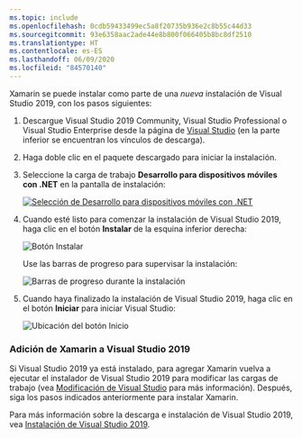 ```yaml
---
ms.topic: include
ms.openlocfilehash: 0cdb59433499ec5a8f20735b936e2c8b55c44d33
ms.sourcegitcommit: 93e6358aac2ade44e8b800f066405b8bc8df2510
ms.translationtype: HT
ms.contentlocale: es-ES
ms.lasthandoff: 06/09/2020
ms.locfileid: "84570140"
---
```

Xamarin se puede instalar como parte de una _nueva_ instalación de Visual Studio 2019, con los pasos siguientes:

1. Descargue Visual Studio 2019 Community, Visual Studio Professional o Visual Studio Enterprise desde la página de [Visual Studio](https://visualstudio.microsoft.com/vs/) (en la parte inferior se encuentran los vínculos de descarga).

2. Haga doble clic en el paquete descargado para iniciar la instalación.

3. Seleccione la carga de trabajo **Desarrollo para dispositivos móviles con .NET** en la pantalla de instalación:

    [![Selección de Desarrollo para dispositivos móviles con .NET](~/get-started/installation/windows-images/vs2019-mobile-dev-workload-sml.png)](~/get-started/installation/windows-images/vs2019-mobile-dev-workload.png#lightbox)

4. Cuando esté listo para comenzar la instalación de Visual Studio 2019, haga clic en el botón **Instalar** de la esquina inferior derecha:

    ![Botón Instalar](~/get-started/installation/windows-images/vs2019-click-install.png)

   Use las barras de progreso para supervisar la instalación:

    ![Barras de progreso durante la instalación](~/get-started/installation/windows-images/vs2019-progress-bars.png)

5. Cuando haya finalizado la instalación de Visual Studio 2019, haga clic en el botón **Iniciar** para iniciar Visual Studio:

    ![Ubicación del botón Inicio](~/get-started/installation/windows-images/vs2019-launch.png)

<a name="vs2019"></a>

### <a name="adding-xamarin-to-visual-studio-2019"></a>Adición de Xamarin a Visual Studio 2019

Si Visual Studio 2019 ya está instalado, para agregar Xamarin vuelva a ejecutar el instalador de Visual Studio 2019 para modificar las cargas de trabajo (vea [Modificación de Visual Studio](https://docs.microsoft.com/visualstudio/install/modify-visual-studio) para más información). Después, siga los pasos indicados anteriormente para instalar Xamarin.

Para más información sobre la descarga e instalación de Visual Studio 2019, vea [Instalación de Visual Studio 2019](https://docs.microsoft.com/visualstudio/install/install-visual-studio).
